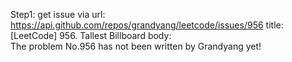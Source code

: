 Step1: get issue via url: https://api.github.com/repos/grandyang/leetcode/issues/956 
 title:[LeetCode] 956. Tallest Billboard 
 body:  
 The problem No.956 has not been written by Grandyang yet!